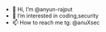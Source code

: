 - 👋 Hi, I’m @anyun-rajput
- 👀 I’m interested in coding,security
- 📫 How to reach me tg: @anuXsec

<!---
anyun-rajput/anyun-rajput is a ✨ special ✨ repository because its `README.md` (this file) appears on your GitHub profile.
You can click the Preview link to take a look at your changes.
--->
